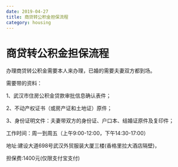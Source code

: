 ```yaml
---
date: 2019-04-27
title: 商贷转公积金担保流程
category: housing
---
```

# 商贷转公积金担保流程

办理商贷转公积金需要本人来办理，已婚的需要夫妻双方都到场。

需要带的资料：

1、武汉市住房公积金贷款审批信息确认表件；

2、不动产权证书（或房产证和土地证）原件；

3、身份证明文件：夫妻带双方的身份证、户口本、结婚证原件及复印件；

工作时间：周一到周五（上午9:00-12:00，下午14:30-17:00）

地址:建设大道698号武汉外贸服装大厦三楼(香格里拉大酒店隔壁)，

担保费:1400元(仅限支付宝支付)
